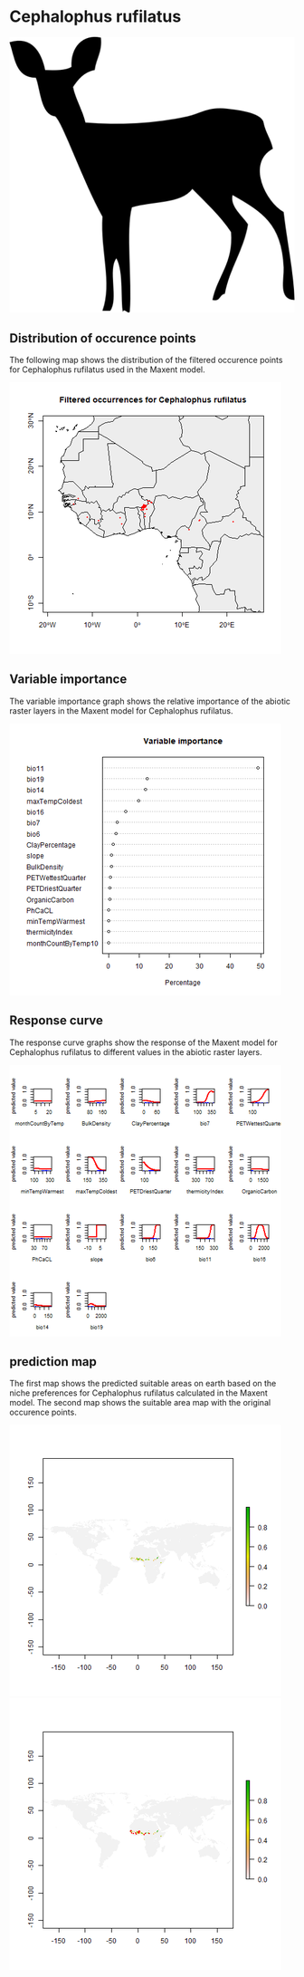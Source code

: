 # Cephalophus rufilatus 

![](image_taxa.png) 

## Distribution of occurence points 
The following map shows the distribution of the filtered occurence points for Cephalophus rufilatus used in the Maxent model. 

![](occurrences.png)
    
## Variable importance 
The variable importance graph shows the relative importance of the abiotic raster layers in the  Maxent model for Cephalophus rufilatus. 

![](valid_maxent_variable_importance.png)
    
## Response curve 
The response curve graphs show the response of the Maxent model for Cephalophus rufilatus to different values in the abiotic raster layers. 

![](valid_maxent_response_curve.png)
    
## prediction map 
The first map shows the predicted suitable areas on earth based on the niche preferences for Cephalophus rufilatus calculated in the Maxent model. The second map shows the suitable area map with the original occurence points.

![](prediction_map.png)
![](prediction_occurence_map.png)
    
